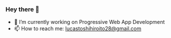 ### Hey there 👋

- 🔭 I’m currently working on Progressive Web App Development 
- 📫 How to reach me: lucastoshihiroito28@gmail.com
